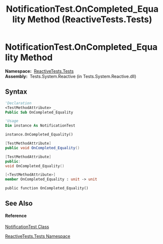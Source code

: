 ﻿---
title: NotificationTest.OnCompleted_Equality Method  (ReactiveTests.Tests)
TOCTitle: OnCompleted_Equality Method
ms:assetid: M:ReactiveTests.Tests.NotificationTest.OnCompleted_Equality
ms:mtpsurl: https://msdn.microsoft.com/en-us/library/reactivetests.tests.notificationtest.oncompleted_equality(v=VS.103)
ms:contentKeyID: 36619822
ms.date: 06/28/2011
mtps_version: v=VS.103
f1_keywords:
- ReactiveTests.Tests.NotificationTest.OnCompleted_Equality
dev_langs:
- CSharp
- JScript
- VB
- FSharp
- c++
---

# NotificationTest.OnCompleted\_Equality Method

**Namespace:**  [ReactiveTests.Tests](hh289046\(v=vs.103\).md)  
**Assembly:**  Tests.System.Reactive (in Tests.System.Reactive.dll)

## Syntax

``` vb
'Declaration
<TestMethodAttribute> _
Public Sub OnCompleted_Equality
```

``` vb
'Usage
Dim instance As NotificationTest

instance.OnCompleted_Equality()
```

``` csharp
[TestMethodAttribute]
public void OnCompleted_Equality()
```

``` c++
[TestMethodAttribute]
public:
void OnCompleted_Equality()
```

``` fsharp
[<TestMethodAttribute>]
member OnCompleted_Equality : unit -> unit 
```

``` jscript
public function OnCompleted_Equality()
```

## See Also

#### Reference

[NotificationTest Class](hh314756\(v=vs.103\).md)

[ReactiveTests.Tests Namespace](hh289046\(v=vs.103\).md)


